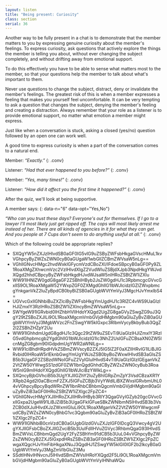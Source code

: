 ```yaml
---
layout: listen
title: "Being present: Curiosity"
class: section
serial: 36
---
```

Another way to be fully present in a chat is to demonstrate that the member matters to you by expressing genuine curiosity about the member's feelings. To express curiosity, ask questions that actively explore the things the member is telling you about, without ever changing the subject completely, and without drifting away from emotional support.

To do this effectively you have to be able to sense what matters most to the member, so that your questions help the member to talk about what's important to them.

Never use questions to change the subject, distract, deny or invalidate the member's feelings. The greatest risk of this is when a member expresses a feeling that makes you yourself feel uncomfortable. It can be very tempting to ask a question that changes the subject, denying the member's feeling and creating a distraction. Always remember that your role as a listener is to provide emotional support, no matter what emotion a member might express.

Just like when a conversation is stuck, asking a closed (yes/no) question followed by an open one can work well.

A good time to express curiosity is when a part of the conversation comes to a natural end.

Member: *“Exactly.”*
{: .conv}

Listener: *“Had that ever happened to you before?”*
{: .conv}

Member: *“Yes, many times!”*
{: .conv}

Listener: *“How did it affect you the first time it happened?”*
{: .conv}

After the quiz, we'll look at being supportive.

A member says:
{: data-n="6" data-opt="Yes,No"}

*“Who can you trust these days? Everyone's out for themselves. If I go to a lawyer I'll most likely just get ripped off. The cops will most likely arrest me instead of her. There are all kinds of agencies in it for what they can get. And you people at 7 Cups don't seem to do anything useful at all.”*
{: .conv}

Which of the following could be appropriate replies?

- SXQgYW5nZXJzIHlvdSB0aGF0IG5vIG9uZSByZWFsbHkgaGVscHMuL1kvVGhpcyByZWZsZWN0cyB0aGUgaW1wbGllZCBmZWVsaW5nLg==
- VGhlIGNvcHMgc2hvdWxkIGFycmVzdCBoZXI/IFdoeSBpcyB0aGF0Py9ZL1RoaXMgZXhwcmVzc2VzIHlvdXIgZ2VudWluZSBjdXJpb3NpdHkgYWJvdXQgd2hhdCBpcyByZWFsbHkgdHJvdWJsaW5nIHRoZSBtZW1iZXIu
- WW91IHNlZW0gdG8gaGF2ZSBhIHByb2JsZW0gdHJ1c3RpbmcgcGVvcGxlIS9OL1RoaXMgaW52YWxpZGF0ZXMgdGhlIG1lbWJlcidzIGZlZWxpbmcgYnkganVkZ2luZyBpdCB0byBiZSB0aGUgbWVtYmVyJ3MgcHJvYmxlbS4=
- UGVvcGxlIGNhbiBuZXZlciByZWFsbHkgYmUgdHJ1c3RlZC4vWS9UaGlzIHJlZmxlY3RzIHRoZSBtZW1iZXIncyBmZWVsaW5nLg==
- SWYgeW91IGRvbid0IHZhbHVlIHdoYXQgd2UgZG8gaGVyZSwgZG9uJ3QgY29tZSBoZXJlLi9OL1RoaXMgcmVmbGVjdHMgbm90aGluZyBvZiB0aGUgbWVtYmVyJ3MgbWVzc2FnZSwgYW5kIGxpc3RlbmVycyBkbyBub3QgZ2l2ZSBhZHZpY2Uu
- WW91IGhhdmUgdG8gdHJ1c3Qgc29tZW9uZSEvTi9UaGlzIHJlZmxlY3RzIG5vdGhpbmcgb2YgdGhlIG1lbWJlcidzIG1lc3NhZ2UsIGFuZCBsaXN0ZW5lcnMgZG8gbm90IGdpdmUgYWR2aWNlLg==
- WW91ciBhdHRpdHVkZSBmZWVscyB2ZXJ5IG5lZ2F0aXZlIHRvIG1lLiBJIGRvbid0IHRoaW5rIEknbGwgYmUgYWJsZSB0byBoZWxwIHlvdSB3aGlsZSB5b3UgaGF2ZSBzdWNoIGFuZ2VyIGluIHlvdS4vTi9UaGlzIGlzIGEganVkZ2VtZW50YWwgSS1zdGF0ZW1lbnQgdGhhdCByZWZsZWN0cyBub3RoaW5nIG9mIHdoYXQgdGhlIG1lbWJlciBzYWlkLg==
- SXQncyBjbGVhciB5b3UgYXJlIGZhY2luZyBhIGRpZmZpY3VsdCBzaXR1YXRpb24gd2l0aCBicmF2ZXJ5IGFuZCBjb3VyYWdlLiBXZWxsIGRvbmUhL04vVGhpcyBpcyBqdWRnZW1lbnRhbCBhbmQgcmVmbGVjdHMgbm90aGluZyBvZiB3aGF0IHRoZSBtZW1iZXIgc2FpZC4=
- VGhlIGNvcHMgYXJlIHRoZXJlIHRvIHByb3RlY3QgaGVyIGZyb20gcGVvcGxlIGxpa2UgeW91LiBJZiB5b3UgaGFkIGFueSBkZWNlbmN5IHlvdSB3b3VsZCB0dXJuIHlvdXJzZWxmIGluLi9OL1RoaXMganVkZ2VtZW50YWwgcmFudCByZWZsZWN0cyBhbG1vc3Qgbm90aGluZyBvZiB3aGF0IHRoZSBtZW1iZXIgc2FpZC4=
- WW91IGNhbiB0cnVzdCB0aGUgbGlzdGVuZXJzIGF0IDcgQ3Vwcy4gV2UgYXJlIGFsbCBoZXJlIGZvciB5b3UuIFdlIHVuZGVyc3RhbmQgaG93IHlvdSBmZWVsLCBhbmQgd2UgY2FyZSBhYm91dCB5b3UuL04vVGhpcyByZWZsZWN0cyB2ZXJ5IGxpdHRsZSBvZiB3aGF0IHRoZSBtZW1iZXIgc2FpZCwgaXQgcHJvYmFibHkgaXNuJ3QgdHJ1ZSwgYW5kIGl0IGF2b2lkcyB0aGUgbWVtYmVyJ3MgZmVlbGluZ3Mu
- SSdtIHNvIHNvcnJ5IHlvdSBmZWVsIHRoYXQgd2F5Li9OL1RoaXMgcmVmbGVjdHMgbm90aGluZyB0aGUgbWVtYmVyIHNhaWQu
